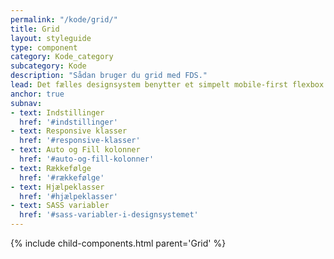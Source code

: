 ```yaml
---
permalink: "/kode/grid/"
title: Grid
layout: styleguide
type: component
category: Kode_category
subcategory: Kode
description: "Sådan bruger du grid med FDS."
lead: Det fælles designsystem benytter et simpelt mobile-first flexbox grid til opbygning af sider. Grid-systemet er et standard 12-kolonne system med fem responsive breakpoints.
anchor: true
subnav:
- text: Indstillinger
  href: '#indstillinger'
- text: Responsive klasser
  href: '#responsive-klasser'
- text: Auto og Fill kolonner
  href: '#auto-og-fill-kolonner'
- text: Rækkefølge
  href: '#rækkefølge'
- text: Hjælpeklasser
  href: '#hjælpeklasser'
- text: SASS variabler
  href: '#sass-variabler-i-designsystemet'
---
```


{% include child-components.html parent='Grid' %}
